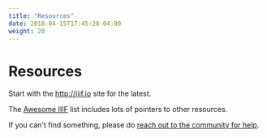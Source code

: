 ```yaml
---
title: "Resources"
date: 2018-04-15T17:45:28-04:00
weight: 20
---
```


# Resources

Start with the http://iiif.io site for the latest.

The [Awesome IIIF](https://github.com/IIIF/awesome-iiif) list includes lots of pointers to other resources.

If you can't find something, please do [reach out to the community for help](help.md).

<!-- #backlog:10 add more resources to the resources page -->

